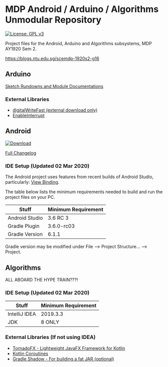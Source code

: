 # MDP Android / Arduino / Algorithms Unmodular Repository
[![License: GPL v3](https://img.shields.io/badge/License-GPLv3-blue.svg)](https://github.com/101011101001010/MDP/blob/master/LICENSE)

Project files for the Android, Arduino and Algorithms subsystems, MDP AY1920 Sem 2. 

https://blogs.ntu.edu.sg/scemdp-1920s2-g16


## Arduino
[Sketch Rundowns and Module Documentations](https://github.com/101011101001010/MDP/wiki)

### External Libraries
* [digitalWriteFast (external download only)](https://code.google.com/archive/p/digitalwritefast/downloads)
* [EnableInterrupt](https://github.com/GreyGnome/EnableInterrupt)


## Android
[![Download](https://img.shields.io/badge/APK%20Download-1.2.0-blue)](https://github.com/101011101001010/MDP/releases/tag/1.2.0)

[Full Changelog](https://github.com/101011101001010/MDP/wiki/Android-Changelog)

### IDE Setup (Updated 02 Mar 2020)
The Android project uses features from recent builds of Android Studio, particularly: [View Binding](https://developer.android.com/topic/libraries/view-binding).

The table below lists the minimum requirements needed to build and run the project files on your PC.

| Stuff          | Minimum Requirement |	
| -------------- | ------------------- |     
| Android Studio | 3.6 RC 3            |
| Gradle Plugin  | 3.6.0-rc03          | 
| Gradle Version | 6.1.1               | 

Gradle version may be modified under File --> Project Structure... --> Project.


## Algorithms
ALL ABOARD THE HYPE TRAIN???!

### IDE Setup (Updated 02 Mar 2020)
| Stuff          | Minimum Requirement |	
| -------------- | ------------------- |     
| IntelliJ IDEA  | 2019.3.3            |  
| JDK            | 8 ONLY              |

### External Libraries (If not using IDEA)
* [TornadoFX - Lightweight JavaFX Framework for Kotlin](https://github.com/edvin/tornadofx)
* [Kotlin Coroutines](https://github.com/Kotlin/kotlinx.coroutines)
* [Gradle Shadow - For building a fat JAR (optional)](https://github.com/johnrengelman/shadow)
